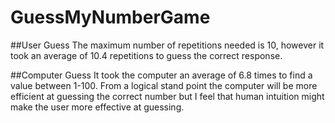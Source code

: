 # GuessMyNumberGame

##User Guess
The maximum number of repetitions needed is 10, however it took an average of 10.4 repetitions to guess the correct response.

##Computer Guess
It took the computer an average of 6.8 times to find a value between 1-100.  From a logical stand point the computer will be more efficient 
at guessing the correct number but I feel that human intuition might make the user more effective at guessing.
